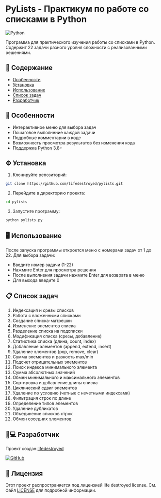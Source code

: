 # PyLists - Практикум по работе со списками в Python

![Python](https://img.shields.io/badge/python-3.8%2B-blue)

Программа для практического изучения работы со списками в Python. Содержит 22 задачи разного уровня сложности с реализованными решениями.

## 📝 Содержание

- [Особенности](#особенности)
- [Установка](#установка)
- [Использование](#использование)
- [Список задач](#список-задач)
- [Разработчик](#разработчик)

## 🌟 Особенности

- Интерактивное меню для выбора задач
- Пошаговое выполнение каждой задачи
- Подробные комментарии в коде
- Возможность просмотра результатов без изменения кода
- Поддержка Python 3.8+

## ⚙️ Установка

1. Клонируйте репозиторий:
```bash
git clone https://github.com/lifedestroyed/pylists.git
```

2. Перейдите в директорию проекта:
```bash
cd pylists
```

3. Запустите программу:
```bash
python pylists.py
```

## 🖥️ Использование

После запуска программы откроется меню с номерами задач от 1 до 22. Для выбора задачи:
- Введите номер задачи (1-22)
- Нажмите Enter для просмотра решения
- После выполнения задачи нажмите Enter для возврата в меню
- Для выхода введите 0

## 📋 Список задач

1. Индексация и срезы списков
2. Работа с вложенными списками
3. Создание списка-матрешки
4. Изменение элементов списка
5. Разделение списка на подсписки
6. Модификация списка (срезы, добавление)
7. Статистика списка (длина, count, index)
8. Добавление элементов (append, extend, insert)
9. Удаление элементов (pop, remove, clear)
10. Сумма элементов и разность max/min
11. Подсчет отрицательных элементов
12. Поиск индекса минимального элемента
13. Сумма абсолютных значений
14. Обмен минимального и максимального элементов
15. Сортировка и добавление длины списка
16. Циклический сдвиг элементов
17. Удаление по условию (четные с нечетными индексами)
18. Фильтрация строк по длине
19. Определение типов элементов
20. Удаление дубликатов
21. Объединение списков строк
22. Обмен соседних элементов

## 👨💻 Разработчик

Проект создан [lifedestroyed](https://github.com/lifedestroyed)

[![GitHub](https://img.shields.io/badge/GitHub-Repository-blue)](https://github.com/lifedestroyed/pylists)

## 📜 Лицензия

Этот проект распространяется под лицензией life destroyed license. См. файл [LICENSE](LICENSE) для подробной информации.

